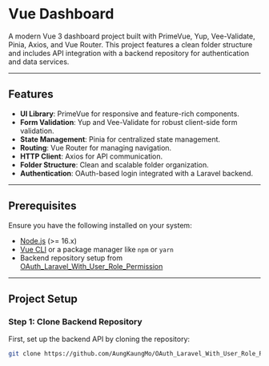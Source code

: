 # Vue Dashboard

A modern Vue 3 dashboard project built with PrimeVue, Yup, Vee-Validate, Pinia, Axios, and Vue Router. This project features a clean folder structure and includes API integration with a backend repository for authentication and data services.

---

## Features
- **UI Library**: PrimeVue for responsive and feature-rich components.
- **Form Validation**: Yup and Vee-Validate for robust client-side form validation.
- **State Management**: Pinia for centralized state management.
- **Routing**: Vue Router for managing navigation.
- **HTTP Client**: Axios for API communication.
- **Folder Structure**: Clean and scalable folder organization.
- **Authentication**: OAuth-based login integrated with a Laravel backend.

---

## Prerequisites
Ensure you have the following installed on your system:
- [Node.js](https://nodejs.org/) (>= 16.x)
- [Vue CLI](https://cli.vuejs.org/) or a package manager like `npm` or `yarn`
- Backend repository setup from [OAuth_Laravel_With_User_Role_Permission](https://github.com/AungKaungMo/OAuth_Laravel_With_User_Role_Permission.git)

---

## Project Setup

### Step 1: Clone Backend Repository
First, set up the backend API by cloning the repository:
```bash
git clone https://github.com/AungKaungMo/OAuth_Laravel_With_User_Role_Permission.git
